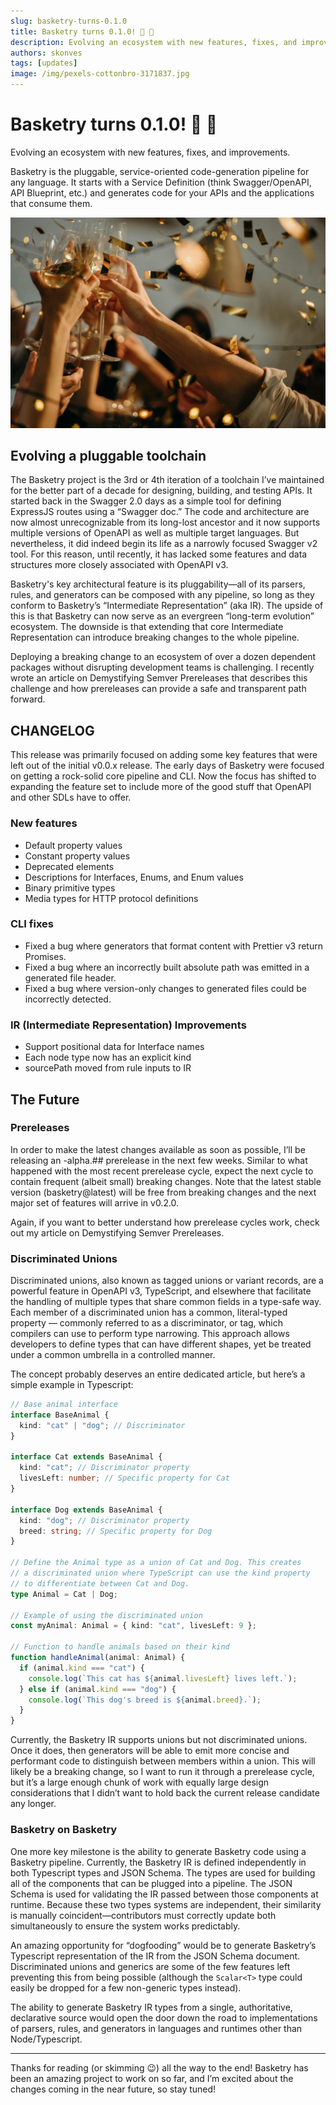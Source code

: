 ```yaml
---
slug: basketry-turns-0.1.0
title: Basketry turns 0.1.0! 🧺 🎉
description: Evolving an ecosystem with new features, fixes, and improvements
authors: skonves
tags: [updates]
image: /img/pexels-cottonbro-3171837.jpg
---
```


# Basketry turns 0.1.0! 🧺 🎉

Evolving an ecosystem with new features, fixes, and improvements.

Basketry is the pluggable, service-oriented code-generation pipeline for any language. It starts with a Service Definition (think Swagger/OpenAPI, API Blueprint, etc.) and generates code for your APIs and the applications that consume them.

![Group of people raising their glasses in a toast at a festive celebration, surrounded by golden confetti and warm lighting.](pexels-cottonbro-3171837.jpg)

## Evolving a pluggable toolchain

The Basketry project is the 3rd or 4th iteration of a toolchain I’ve maintained for the better part of a decade for designing, building, and testing APIs. It started back in the Swagger 2.0 days as a simple tool for defining ExpressJS routes using a “Swagger doc.” The code and architecture are now almost unrecognizable from its long-lost ancestor and it now supports multiple versions of OpenAPI as well as multiple target languages. But nevertheless, it did indeed begin its life as a narrowly focused Swagger v2 tool. For this reason, until recently, it has lacked some features and data structures more closely associated with OpenAPI v3.

<!--truncate-->

Basketry's key architectural feature is its pluggability—all of its parsers, rules, and generators can be composed with any pipeline, so long as they conform to Basketry’s “Intermediate Representation” (aka IR). The upside of this is that Basketry can now serve as an evergreen “long-term evolution” ecosystem. The downside is that extending that core Intermediate Representation can introduce breaking changes to the whole pipeline.

Deploying a breaking change to an ecosystem of over a dozen dependent packages without disrupting development teams is challenging. I recently wrote an article on Demystifying Semver Prereleases that describes this challenge and how prereleases can provide a safe and transparent path forward.

## CHANGELOG

This release was primarily focused on adding some key features that were left out of the initial v0.0.x release. The early days of Basketry were focused on getting a rock-solid core pipeline and CLI. Now the focus has shifted to expanding the feature set to include more of the good stuff that OpenAPI and other SDLs have to offer.

### New features

- Default property values
- Constant property values
- Deprecated elements
- Descriptions for Interfaces, Enums, and Enum values
- Binary primitive types
- Media types for HTTP protocol definitions

### CLI fixes

- Fixed a bug where generators that format content with Prettier v3 return Promises.
- Fixed a bug where an incorrectly built absolute path was emitted in a generated file header.
- Fixed a bug where version-only changes to generated files could be incorrectly detected.

### IR (Intermediate Representation) Improvements

- Support positional data for Interface names
- Each node type now has an explicit kind
- sourcePath moved from rule inputs to IR

## The Future

### Prereleases

In order to make the latest changes available as soon as possible, I’ll be releasing an -alpha.## prerelease in the next few weeks. Similar to what happened with the most recent prerelease cycle, expect the next cycle to contain frequent (albeit small) breaking changes. Note that the latest stable version (basketry@latest) will be free from breaking changes and the next major set of features will arrive in v0.2.0.

Again, if you want to better understand how prerelease cycles work, check out my article on Demystifying Semver Prereleases.

### Discriminated Unions

Discriminated unions, also known as tagged unions or variant records, are a powerful feature in OpenAPI v3, TypeScript, and elsewhere that facilitate the handling of multiple types that share common fields in a type-safe way. Each member of a discriminated union has a common, literal-typed property — commonly referred to as a discriminator, or tag, which compilers can use to perform type narrowing. This approach allows developers to define types that can have different shapes, yet be treated under a common umbrella in a controlled manner.

The concept probably deserves an entire dedicated article, but here’s a simple example in Typescript:

```ts
// Base animal interface
interface BaseAnimal {
  kind: "cat" | "dog"; // Discriminator
}

interface Cat extends BaseAnimal {
  kind: "cat"; // Discriminator property
  livesLeft: number; // Specific property for Cat
}

interface Dog extends BaseAnimal {
  kind: "dog"; // Discriminator property
  breed: string; // Specific property for Dog
}

// Define the Animal type as a union of Cat and Dog. This creates
// a discriminated union where TypeScript can use the kind property
// to differentiate between Cat and Dog.
type Animal = Cat | Dog;

// Example of using the discriminated union
const myAnimal: Animal = { kind: "cat", livesLeft: 9 };

// Function to handle animals based on their kind
function handleAnimal(animal: Animal) {
  if (animal.kind === "cat") {
    console.log(`This cat has ${animal.livesLeft} lives left.`);
  } else if (animal.kind === "dog") {
    console.log(`This dog's breed is ${animal.breed}.`);
  }
}
```

Currently, the Basketry IR supports unions but not discriminated unions. Once it does, then generators will be able to emit more concise and performant code to distinguish between members within a union. This will likely be a breaking change, so I want to run it through a prerelease cycle, but it’s a large enough chunk of work with equally large design considerations that I didn’t want to hold back the current release candidate any longer.

### Basketry on Basketry

One more key milestone is the ability to generate Basketry code using a Basketry pipeline. Currently, the Basketry IR is defined independently in both Typescript types and JSON Schema. The types are used for building all of the components that can be plugged into a pipeline. The JSON Schema is used for validating the IR passed between those components at runtime. Because these two types systems are independent, their similarity is manually coincident—contributors must correctly update both simultaneously to ensure the system works predictably.

An amazing opportunity for “dogfooding” would be to generate Basketry’s Typescript representation of the IR from the JSON Schema document. Discriminated unions and generics are some of the few features left preventing this from being possible (although the `Scalar<T>` type could easily be dropped for a few non-generic types instead).

The ability to generate Basketry IR types from a single, authoritative, declarative source would open the door down the road to implementations of parsers, rules, and generators in languages and runtimes other than Node/Typescript.

---

Thanks for reading (or skimming 😉) all the way to the end! Basketry has been an amazing project to work on so far, and I’m excited about the changes coming in the near future, so stay tuned!
